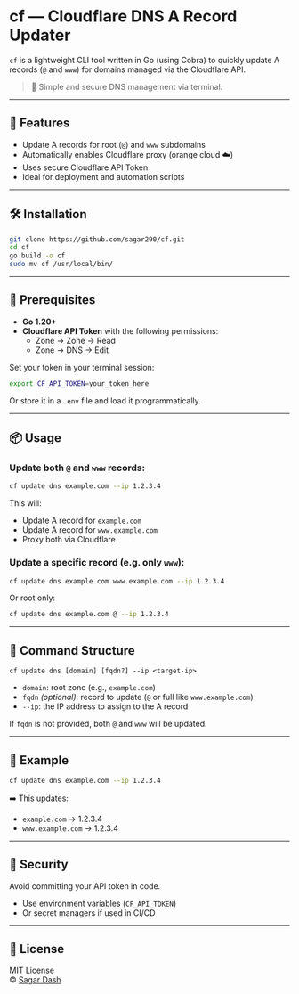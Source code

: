 # cf — Cloudflare DNS A Record Updater

`cf` is a lightweight CLI tool written in Go (using Cobra) to quickly update A records (`@` and `www`) for domains managed via the Cloudflare API.

> 🔐 Simple and secure DNS management via terminal.

---

## 🚀 Features

- Update A records for root (`@`) and `www` subdomains
- Automatically enables Cloudflare proxy (orange cloud ☁️)
- Uses secure Cloudflare API Token
- Ideal for deployment and automation scripts

---

## 🛠 Installation

```bash
git clone https://github.com/sagar290/cf.git
cd cf
go build -o cf
sudo mv cf /usr/local/bin/
```

---

## 🔧 Prerequisites

- **Go 1.20+**
- **Cloudflare API Token** with the following permissions:
  - Zone → Zone → Read
  - Zone → DNS → Edit

Set your token in your terminal session:

```bash
export CF_API_TOKEN=your_token_here
```

Or store it in a `.env` file and load it programmatically.

---

## 📦 Usage

### Update both `@` and `www` records:

```bash
cf update dns example.com --ip 1.2.3.4
```

This will:
- Update A record for `example.com`
- Update A record for `www.example.com`
- Proxy both via Cloudflare

### Update a specific record (e.g. only `www`):

```bash
cf update dns example.com www.example.com --ip 1.2.3.4
```

Or root only:

```bash
cf update dns example.com @ --ip 1.2.3.4
```

---

## 📘 Command Structure

```
cf update dns [domain] [fqdn?] --ip <target-ip>
```

- `domain`: root zone (e.g., `example.com`)
- `fqdn` *(optional)*: record to update (`@` or full like `www.example.com`)
- `--ip`: the IP address to assign to the A record

If `fqdn` is not provided, both `@` and `www` will be updated.

---

## 🧪 Example

```bash
cf update dns example.com --ip 1.2.3.4
```

➡️ This updates:
- `example.com` → 1.2.3.4
- `www.example.com` → 1.2.3.4

---

## 🔐 Security

Avoid committing your API token in code.
- Use environment variables (`CF_API_TOKEN`)
- Or secret managers if used in CI/CD

---

## 📄 License

MIT License  
© [Sagar Dash](https://github.com/sagar290)
